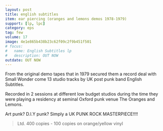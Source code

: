 ```yaml
---
layout: post
title: english subtitles
item: ear piercing (oranges and lemons demos 1978-1979)
support: [lp, lpc]
category: eps
tag: few
volume: 17
image: 4e1e865b438b23c62f09c2f9b451f501
# focus:
#   name: English Subtitles lp
#   description: OUT NOW
outdate: OUT NOW
---
```


From the original demo tapes that in 1979 secured them a record deal with Small Wonder come 13 studio tracks by UK post punk band English Subtitles.

Recorded in 2 sessions at different low budget studios during the time they were playing a residency at seminal Oxford punk venue The Oranges and Lemons.

Art punk? D.I.Y punk? Simply a UK PUNK ROCK MASTERPIECE!!!!

> Ltd. 400 copies - 100 copies on orange/yellow vinyl 
